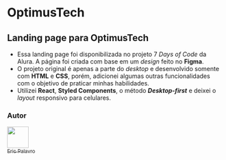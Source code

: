 # OptimusTech

## Landing page para OptimusTech

- Essa landing page foi disponibilizada no projeto 7 *Days of Code* da Alura. A página foi criada com base em um *design* feito no **Figma**. 
- O projeto original é apenas a parte do *desktop* e desenvolvido somente com **HTML** e **CSS**, porém, adicionei algumas outras funcionalidades com o objetivo de praticar minhas habilidades.
- Utilizei **React**, **Styled Components**, o método ***Desktop-first*** e deixei o *layout* responsivo para celulares.

### Autor

[<img loading="lazy" src="https://github.com/eric-vp.png" width=50><br><sub>Eric Palavro</sub>](https://www.linkedin.com/in/eric-vieira-palavro/)
